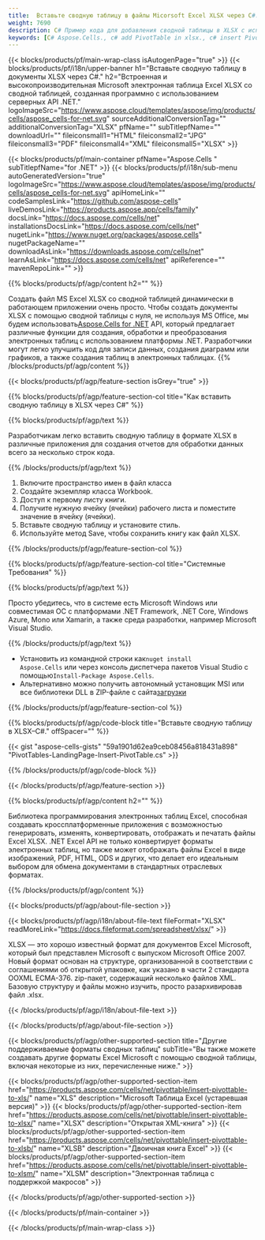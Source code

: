 ```yaml
---
title:  Вставьте сводную таблицу в файлы Micorsoft Excel XLSX через C#.
weight: 7690
description: C# Пример кода для добавления сводной таблицы в XLSX с использованием библиотеки .NET. Используйте этот код для вставки сводной таблицы в файл XLSX в VB.NET, Asp.NET или любое приложение на основе .NET.
keywords: [C# Aspose.Cells., c# add PivotTable in xlsx., c# insert PivotTable in xlsx., c# create PivotTable in xlsx., c# modify PivotTable in xlsx., access PivotTable in xlsx., c# add pivot table in xlsx., c# insert pivot table in xlsx., c# create pivot table in xlsx., c# modify pivot table in xlsx., access pivot table in xlsx]
---
```

{{< blocks/products/pf/main-wrap-class isAutogenPage="true" >}}
{{< blocks/products/pf/i18n/upper-banner h1="Вставьте сводную таблицу в документы XLSX через C#." h2="Встроенная и высокопроизводительная Microsoft электронная таблица Excel XLSX со сводной таблицей, созданная программно с использованием серверных API .NET." logoImageSrc="https://www.aspose.cloud/templates/aspose/img/products/cells/aspose_cells-for-net.svg" sourceAdditionalConversionTag="" additionalConversionTag="XLSX" pfName="" subTitlepfName="" downloadUrl="" fileiconsmall1="HTML" fileiconsmall2="JPG" fileiconsmall3="PDF" fileiconsmall4="XML" fileiconsmall5="XLSX" >}}

{{< blocks/products/pf/main-container pfName="Aspose.Cells " subTitlepfName="for .NET" >}}
{{< blocks/products/pf/i18n/sub-menu autoGeneratedVersion="true" logoImageSrc="https://www.aspose.cloud/templates/aspose/img/products/cells/aspose_cells-for-net.svg" apiHomeLink="" codeSamplesLink="https://github.com/aspose-cells" liveDemosLink="https://products.aspose.app/cells/family" docsLink="https://docs.aspose.com/cells/net" installationsDocsLink="https://docs.aspose.com/cells/net" nugetLink="https://www.nuget.org/packages/aspose.cells" nugetPackageName="" downloadAsLink="https://downloads.aspose.com/cells/net" learnAsLink="https://docs.aspose.com/cells/net" apiReference="" mavenRepoLink="" >}}

{{% blocks/products/pf/agp/content h2="" %}}

 Создать файл MS Excel XLSX со сводной таблицей динамически в работающем приложении очень просто. Чтобы создать документы XLSX с помощью сводной таблицы с нуля, не используя MS Office, мы будем использовать[Aspose.Cells for .NET](https://products.aspose.com/cells/net) API, который предлагает различные функции для создания, обработки и преобразования электронных таблиц с использованием платформы .NET. Разработчики могут легко улучшить код для записи данных, создания диаграмм или графиков, а также создания таблиц в электронных таблицах.
{{% /blocks/products/pf/agp/content %}}

{{< blocks/products/pf/agp/feature-section isGrey="true" >}}

{{% blocks/products/pf/agp/feature-section-col title="Как вставить сводную таблицу в XLSX через C#" %}}

{{% blocks/products/pf/agp/text %}}

 Разработчикам легко вставить сводную таблицу в формате XLSX в различные приложения для создания отчетов для обработки данных всего за несколько строк кода.

{{% /blocks/products/pf/agp/text %}}

1.  Включите пространство имен в файл класса
1.  Создайте экземпляр класса Workbook.
1.  Доступ к первому листу книги.
1.  Получите нужную ячейку (ячейки) рабочего листа и поместите значение в ячейку (ячейки).
1.  Вставьте сводную таблицу и установите стиль.
1.  Используйте метод Save, чтобы сохранить книгу как файл XLSX.

{{% /blocks/products/pf/agp/feature-section-col %}}

{{% blocks/products/pf/agp/feature-section-col title="Системные Требования" %}}

{{% blocks/products/pf/agp/text %}}

Просто убедитесь, что в системе есть Microsoft Windows или совместимая ОС с платформами .NET Framework, .NET Core, Windows Azure, Mono или Xamarin, а также среда разработки, например Microsoft Visual Studio.

{{% /blocks/products/pf/agp/text %}}

-  Установить из командной строки как<code>nuget install Aspose.Cells</code> или через консоль диспетчера пакетов Visual Studio с помощью<code>Install-Package Aspose.Cells</code>.
-  Альтернативно можно получить автономный установщик MSI или все библиотеки DLL в ZIP-файле с сайта<a href="https://downloads.aspose.com/cells/net">загрузки</a>

{{% /blocks/products/pf/agp/feature-section-col %}}

{{% blocks/products/pf/agp/code-block title="Вставьте сводную таблицу в XLSX–C#." offSpacer="" %}}

{{< gist "aspose-cells-gists" "59a1901d62ea9ceb08456a818431a898" "PivotTables-LandingPage-Insert-PivotTable.cs" >}}

{{% /blocks/products/pf/agp/code-block %}}

{{< /blocks/products/pf/agp/feature-section >}}

<!-- aboutfile Starts -->     
{{% blocks/products/pf/agp/content h2="" %}}

Библиотека программирования электронных таблиц Excel, способная создавать кроссплатформенные приложения с возможностью генерировать, изменять, конвертировать, отображать и печатать файлы Excel XLSX. .NET Excel API не только конвертирует форматы электронных таблиц, но также может отображать файлы Excel в виде изображений, PDF, HTML, ODS и других, что делает его идеальным выбором для обмена документами в стандартных отраслевых форматах.



{{% /blocks/products/pf/agp/content %}}

{{< blocks/products/pf/agp/about-file-section >}}

{{< blocks/products/pf/agp/i18n/about-file-text fileFormat="XLSX" readMoreLink="https://docs.fileformat.com/spreadsheet/xlsx/" >}}

XLSX — это хорошо известный формат для документов Excel Microsoft, который был представлен Microsoft с выпуском Microsoft Office 2007. Новый формат основан на структуре, организованной в соответствии с соглашениями об открытой упаковке, как указано в части 2 стандарта OOXML ECMA-376. zip-пакет, содержащий несколько файлов XML. Базовую структуру и файлы можно изучить, просто разархивировав файл .xlsx.

{{< /blocks/products/pf/agp/i18n/about-file-text >}}

{{< /blocks/products/pf/agp/about-file-section >}}
<!-- aboutfile Ends -->

{{< blocks/products/pf/agp/other-supported-section title="Другие поддерживаемые форматы сводных таблиц" subTitle="Вы также можете создавать другие форматы Excel Microsoft с помощью сводной таблицы, включая некоторые из них, перечисленные ниже." >}}

{{< blocks/products/pf/agp/other-supported-section-item href="https://products.aspose.com/cells/net/pivottable/insert-pivottable-to-xls/" name="XLS" description="Microsoft Таблица Excel (устаревшая версия)" >}} 
{{< blocks/products/pf/agp/other-supported-section-item href="https://products.aspose.com/cells/net/pivottable/insert-pivottable-to-xlsx/" name="XLSX" description="Открытая XML-книга" >}}
{{< blocks/products/pf/agp/other-supported-section-item href="https://products.aspose.com/cells/net/pivottable/insert-pivottable-to-xlsb/" name="XLSB" description="Двоичная книга Excel" >}}
{{< blocks/products/pf/agp/other-supported-section-item href="https://products.aspose.com/cells/net/pivottable/insert-pivottable-to-xlsm/" name="XLSM" description="Электронная таблица с поддержкой макросов" >}} 

{{< /blocks/products/pf/agp/other-supported-section >}}

{{< /blocks/products/pf/main-container >}}
    
{{< /blocks/products/pf/main-wrap-class >}}
